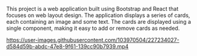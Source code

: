 This project is a web application built using Bootstrap and React that focuses on web layout design. The application displays a series of cards, each containing an image and some text. The cards are displayed using a single component, making it easy to add or remove cards as needed. 

https://user-images.githubusercontent.com/103970504/227234027-d584d59b-abdc-47e8-9f61-139cc90b7939.mp4

